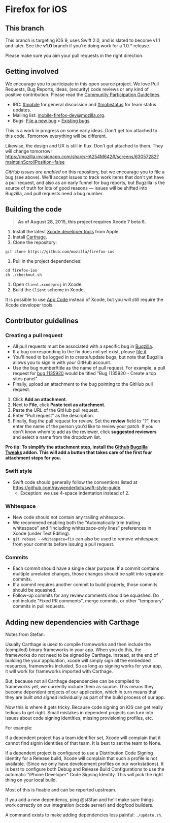 Firefox for iOS
===============

This branch
-----------

This branch is targeting iOS 9, uses Swift 2.0, and is slated to become v1.1 and later. See the __v1.0__ branch if you're doing work for a 1.0.\* release.

Please make sure you aim your pull requests in the right direction.

Getting involved
----------------

We encourage you to participate in this open source project. We love Pull Requests, Bug Reports, ideas, (security) code reviews or any kind of positive contribution. Please read the [Community Participation Guidelines](https://www.mozilla.org/en-US/about/governance/policies/participation/).

* IRC:            [#mobile](https://wiki.mozilla.org/IRC) for general discussion and [#mobistatus](https://wiki.mozilla.org/IRC) for team status updates.
* Mailing list:   [mobile-firefox-dev@mozilla.org](https://mail.mozilla.org/listinfo/mobile-firefox-dev).
* Bugs:           [File a new bug](https://bugzilla.mozilla.org/enter_bug.cgi?bug_file_loc=http%3A%2F%2F&bug_ignored=0&op_sys=iOS%20&product=Firefox%20for%20iOS&rep_platform=All) • [Existing bugs](https://bugzilla.mozilla.org/describecomponents.cgi?product=Firefox%20for%20iOS)

This is a work in progress on some early ideas.  Don't get too attached to this code. Tomorrow everything will be different.

Likewise, the design and UX is still in flux. Don't get attached to them. They will change tomorrow!
https://mozilla.invisionapp.com/share/HA254M642#/screens/63057282?maintainScrollPosition=false

*GitHub issues are enabled* on this repository, but we encourage you to file a bug (see above). We'll accept issues to track work items that don't yet have a pull request, and also as an early funnel for bug reports, but Bugzilla is the source of truth for lots of good reasons — issues will be shifted into Bugzilla, and pull requests need a bug number.

Building the code
-----------------

> __As of August 28, 2015, this project requires Xcode 7 beta 6.__

1. Install the latest [Xcode developer tools](https://developer.apple.com/xcode/downloads/) from Apple.
1. Install [Carthage](https://github.com/Carthage/Carthage#installing-carthage).
1. Clone the repository:

  ```shell
  git clone https://github.com/mozilla/firefox-ios
  ```

1. Pull in the project dependencies:

  ```shell
  cd firefox-ios
  sh ./checkout.sh
  ```

1. Open `Client.xcodeproj` in Xcode.
1. Build the `Client` scheme in Xcode.

It is possible to use [App Code](https://www.jetbrains.com/objc/download/) instead of Xcode, but you will still require the Xcode developer tools.

## Contributor guidelines

### Creating a pull request
* All pull requests must be associated with a specific bug in [Bugzilla](http://bugzilla.mozilla.org).
 * If a bug corresponding to the fix does not yet exist, please [file it](https://bugzilla.mozilla.org/enter_bug.cgi?op_sys=iOS&product=Firefox%20for%20iOS&rep_platform=All).
 * You'll need to be logged in to create/update bugs, but note that Bugzilla allows you to sign in with your GitHub account.
* Use the bug number/title as the name of pull request. For example, a pull request for [bug 1135920](https://bugzilla.mozilla.org/show_bug.cgi?id=1135920) would be titled "Bug 1135920 - Create a top sites panel".
* Finally, upload an attachment to the bug pointing to the GitHub pull request.
 1. Click <b>Add an attachment</b>.
 2. Next to <b>File</b>, click <b>Paste text as attachment</b>.
 3. Paste the URL of the GitHub pull request.
 4. Enter "Pull request" as the description.
 5. Finally, flag the pull request for review. Set the <b>review</b> field to "?", then enter the name of the person you'd like to review your patch. If you don't know whom to add as the reviewer, click <b>suggested reviewers</b> and select a name from the dropdown list.

<b>Pro tip: To simplify the attachment step, install the [Github Bugzilla Tweaks](https://github.com/autonome/Github-Bugzilla-Tweaks) addon. This will add a button that takes care of the first four attachment steps for you.</b>

### Swift style
* Swift code should generally follow the conventions listed at https://github.com/raywenderlich/swift-style-guide.
  * Exception: we use 4-space indentation instead of 2.

### Whitespace
* New code should not contain any trailing whitespace.
* We recommend enabling both the "Automatically trim trailing whitespace" and "Including whitespace-only lines" preferences in Xcode (under Text Editing).
* <code>git rebase --whitespace=fix</code> can also be used to remove whitespace from your commits before issuing a pull request.

### Commits
* Each commit should have a single clear purpose. If a commit contains multiple unrelated changes, those changes should be split into separate commits.
* If a commit requires another commit to build properly, those commits should be squashed.
* Follow-up commits for any review comments should be squashed. Do not include "Fixed PR comments", merge commits, or other "temporary" commits in pull requests.

Adding new dependencies with Carthage
-------------------------------------

Notes from Stefan:

Usually Carthage is used to compile frameworks and then include the (compiled) binary frameworks in your app. When you do this, the frameworks do not need to be signed by Carthage. Instead, at the end of building the your application, xcode will simply sign all the embedded resources, frameworks included. So as long as signing works for your app, it will work for frameworks imported with Carthage.

But, because not all Carthage dependencies can be compiled to frameworks yet, we currently include them as source. This means they become dependent projects of our application, which in turn means that they are built *and signed* individually as part of the build process of our app.

Now this is where it gets tricky. Because code signing on iOS can get really tedious to get right. Small mistakes in dependent projects can turn into issues about code signing identities, missing provisioning profiles, etc.

For example:

If a dependent project has a team identifier set, Xcode will complain that it cannot find signin identities of that team. It is best to set the team to None.

If a dependent project is configured to use a Distribution Code Signing Identity for a Release build, Xcode will complain that such a profile is not available. (Since we only have development profiles on our workstations). It is best to configure both Debug and Release Build Configurations to use the automatic "iPhone Developer" Code Signing Identity. This will pick the right thing on your local build.

Most of this is fixable and can be reported upstream.

If you add a new dependency, ping @st3fan and he'll make sure things work correctly on our integration (xcode server) and dogfood builders.

A command exists to make adding dependencies less painful: `./update.sh`.
